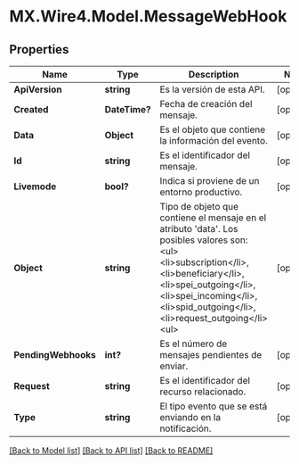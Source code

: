 # MX.Wire4.Model.MessageWebHook
## Properties

Name | Type | Description | Notes
------------ | ------------- | ------------- | -------------
**ApiVersion** | **string** | Es la versión de esta API. | [optional] 
**Created** | **DateTime?** | Fecha de creación del mensaje. | [optional] 
**Data** | **Object** | Es el objeto que contiene la información del evento. | [optional] 
**Id** | **string** | Es el identificador del mensaje. | [optional] 
**Livemode** | **bool?** | Indica si proviene de un entorno productivo. | [optional] 
**Object** | **string** | Tipo de objeto  que contiene el mensaje en el atributo &#x27;data&#x27;. Los posibles valores son:  &lt;ul&gt;&lt;li&gt;subscription&lt;/li&gt;, &lt;li&gt;beneficiary&lt;/li&gt;, &lt;li&gt;spei_outgoing&lt;/li&gt;, &lt;li&gt;spei_incoming&lt;/li&gt;, &lt;li&gt;spid_outgoing&lt;/li&gt;, &lt;li&gt;request_outgoing&lt;/li&gt;&lt;ul&gt;  | [optional] 
**PendingWebhooks** | **int?** | Es el número de mensajes pendientes de enviar. | [optional] 
**Request** | **string** | Es el identificador del recurso relacionado. | [optional] 
**Type** | **string** | El tipo evento que se está enviando en la notificación. | [optional] 

[[Back to Model list]](../README.md#documentation-for-models) [[Back to API list]](../README.md#documentation-for-api-endpoints) [[Back to README]](../README.md)

